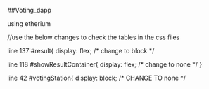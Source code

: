 ##Voting_dapp

using etherium


//use the below changes to check the tables in the css files

line 137 
  #result{
        display: flex; /* change to block */

line 118
 #showResultContainer{
        display: flex; /* change to none */
    }

line 42 
#votingStation{
    display: block; /* CHANGE TO none */
